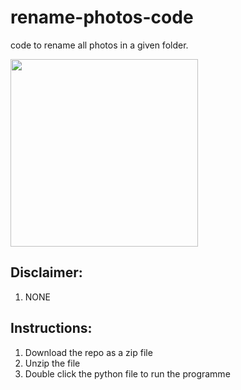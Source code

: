 # rename-photos-code
code to rename all photos in a given folder.

<p align="left">
  <img src="https://winaero.com/blog/wp-content/uploads/2018/12/file-explorer-folder-libraries-icon-18298.png" width='300' height='300' />
</p>

## Disclaimer:
1. NONE

## Instructions:
1. Download the repo as a zip file
2. Unzip the file
3. Double click the python file to run the programme
